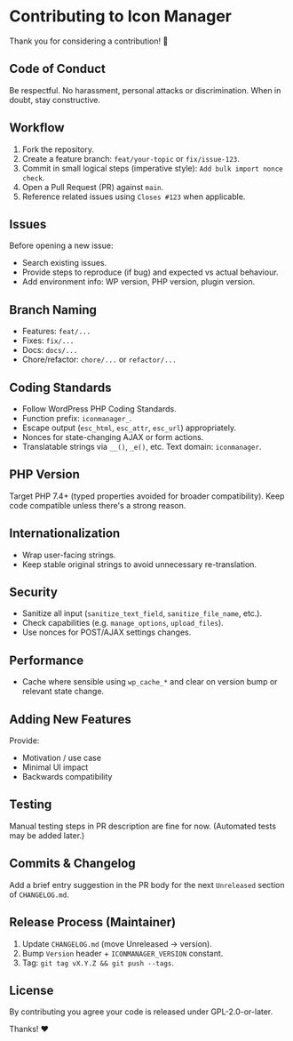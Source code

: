 # Contributing to Icon Manager

Thank you for considering a contribution! :tada:

## Code of Conduct
Be respectful. No harassment, personal attacks or discrimination. When in doubt, stay constructive.

## Workflow
1. Fork the repository.
2. Create a feature branch: `feat/your-topic` or `fix/issue-123`.
3. Commit in small logical steps (imperative style): `Add bulk import nonce check`.
4. Open a Pull Request (PR) against `main`.
5. Reference related issues using `Closes #123` when applicable.

## Issues
Before opening a new issue:
- Search existing issues.
- Provide steps to reproduce (if bug) and expected vs actual behaviour.
- Add environment info: WP version, PHP version, plugin version.

## Branch Naming
- Features: `feat/...`
- Fixes: `fix/...`
- Docs: `docs/...`
- Chore/refactor: `chore/...` or `refactor/...`

## Coding Standards
- Follow WordPress PHP Coding Standards.
- Function prefix: `iconmanager_`.
- Escape output (`esc_html`, `esc_attr`, `esc_url`) appropriately.
- Nonces for state-changing AJAX or form actions.
- Translatable strings via `__()`, `_e()`, etc. Text domain: `iconmanager`.

## PHP Version
Target PHP 7.4+ (typed properties avoided for broader compatibility). Keep code compatible unless there's a strong reason.

## Internationalization
- Wrap user-facing strings.
- Keep stable original strings to avoid unnecessary re-translation.

## Security
- Sanitize all input (`sanitize_text_field`, `sanitize_file_name`, etc.).
- Check capabilities (e.g. `manage_options`, `upload_files`).
- Use nonces for POST/AJAX settings changes.

## Performance
- Cache where sensible using `wp_cache_*` and clear on version bump or relevant state change.

## Adding New Features
Provide:
- Motivation / use case
- Minimal UI impact
- Backwards compatibility

## Testing
Manual testing steps in PR description are fine for now. (Automated tests may be added later.)

## Commits & Changelog
Add a brief entry suggestion in the PR body for the next `Unreleased` section of `CHANGELOG.md`.

## Release Process (Maintainer)
1. Update `CHANGELOG.md` (move Unreleased -> version).
2. Bump `Version` header + `ICONMANAGER_VERSION` constant.
3. Tag: `git tag vX.Y.Z && git push --tags`.

## License
By contributing you agree your code is released under GPL-2.0-or-later.

Thanks! :heart:
